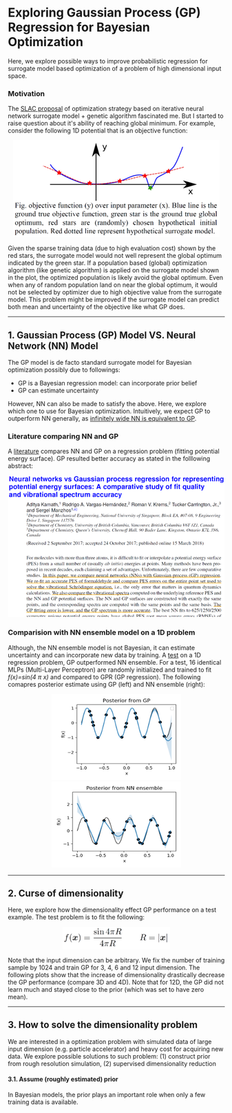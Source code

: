 # Exploring Gaussian Process (GP) Regression for Bayesian Optimization

Here, we explore possible ways to improve probabilistic regression for surrogate model based optimization of a problem of high dimensional input space.

### Motivation
The [SLAC proposal](https://journals.aps.org/prab/abstract/10.1103/PhysRevAccelBeams.23.044601) of optimization strategy based on iterative neural network surrogate model + genetic algorithm  fascinated me. But I started to raise question about it's ability of reaching global minimum. For example, consider the following 1D potential that is an objective function:

<p align="center">
  <img src="NNsurrogateLocalMin.png" width="480"/>
</p>

Given the sparse training data (due to high evaluation cost) shown by the red stars, the surrogate model would not well represent the global optimum indicated by the green star. If a population based (global) optimization algorithm (like genetic algorithm) is applied on the surrogate model shown in the plot, the optimized population is likely avoid the global optimum. Even when any of random population land on near the global optimum, it would not be selected by optimizer due to high objective value from the surrogate model. This problem might be improved if the surrogate model can predict both mean and uncertainty of the objective like what GP does.


---
## 1. Gaussian Process (GP) Model VS. Neural Network (NN) Model 
The GP model is de facto standard surrogate model for Bayesian optimization possibly due to followings:

- GP is a Bayesian regression model: can incorporate prior belief
- GP can estimate uncertainty

However, NN can also be made to satisfy the above. Here, we explore which one to use for Bayesian optimization. Intuitively, we expect GP to outperform NN generally, as [infinitely wide NN is equivalent to GP](https://arxiv.org/abs/1711.00165). 

### Literature comparing NN and GP

A [literature](https://doi.org/10.1063/1.5003074) compares NN and GP on a regression problem (fitting potential energy surface). GP resulted better accuracy as stated in the folllowing abstract:

<p align="center">
  <kbd>
    <img src="NNvsGP_PotentialSurface.png" width="600" />
  </kbd>
</p>


### Comparision with NN ensemble model on a 1D problem

Although, the NN ensemble model is not Bayesian, it can estimate uncertainty and can incorporate new data by training. A [test](./GPvsNN/GPvsNN.ipynn) on a 1D regression problem, GP outperformed NN ensemble. For a test, 16 identical MLPs (Multi-Layer Perceptron) are randomly initialized and trained to fit *f(x)=sin(4 &pi; x)* and compared to GPR (GP regression). The following comapres posterior estimate using GP (left) and NN ensemble (right):

<p align="center">
  <img src="./GPvsNN/GP.png" width="300" height="200" /> <img src="./GPvsNN/NNensemble_CELU.png" width="300" height="200" />
</p>

---
## 2. Curse of dimensionality

Here, we explore how the dimensionality effect GP performance on a test example. The test problem is to fit the following:
<p align="center">
  <img src="./CurseOfDim/Eq_sinc4pi.png" width="250" />
</p>

Note that the input dimension can be arbitrary. We fix the number of training sample by 1024 and train GP for 3, 4, 6 and 12 input dimension. The following plots show that the increase of dimensionality drastically decrease the GP performance (compare 3D and 4D). Note that for 12D, the GP did not learn much and stayed close to the prior (which was set to have zero mean). 


---
## 3. How to solve the dimensionality problem

We are interested in a optimization problem with simulated data of large input dimension (e.g. particle accelerator) and heavy cost for acquiring new data. We explore possible solutions to such problem: (1) construct prior from rough resolution simulation, (2) supervised dimensionality reduction

#### 3.1. Assume (roughly estimated) prior

In Bayesian models, the prior plays an important role when only a few training data is available. 

